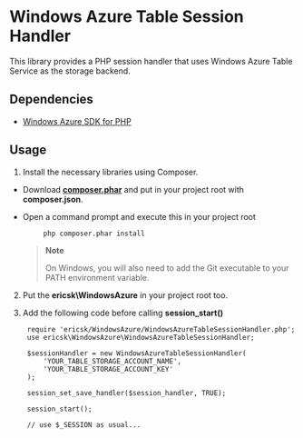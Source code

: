# Windows Azure Table Session Handler

This library provides a PHP session handler that uses Windows Azure Table Service as the storage backend.

## Dependencies

- [Windows Azure SDK for PHP](https://github.com/WindowsAzure/azure-sdk-for-php)

## Usage
  
1. Install the necessary libraries using Composer. 

 - Download **[composer.phar](http://getcomposer.org/composer.phar)** and put in your project root with **composer.json**.
 
 - Open a command prompt and execute this in your project root

            php composer.phar install

   > **Note**
   >
   > On Windows, you will also need to add the Git executable to your PATH environment variable.

2. Put the **ericsk\WindowsAzure** in your project root too.

3. Add the following code before calling **session_start()**

        require 'ericsk/WindowsAzure/WindowsAzureTableSessionHandler.php';
        use ericsk\WindowsAzure\WindowsAzureTableSessionHandler;

        $sessionHandler = new WindowsAzureTableSessionHandler(
            'YOUR_TABLE_STORAGE_ACCOUNT_NAME',
            'YOUR_TABLE_STORAGE_ACCOUNT_KEY'
        );

        session_set_save_handler($session_handler, TRUE);

        session_start();

        // use $_SESSION as usual...
